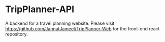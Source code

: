 # TripPlanner-API
A backend for a travel planning website.
Please visit https://github.com/JannatJameel/TripPlanner-Web for the front-end react repository.
